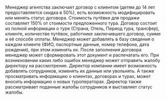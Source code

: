 Менеджер агентства заключает договор с клиентом (детям до 14 лет предоставляется скидка в 50%), есть возможность модифицировать или менять статус договора. Стоимость путёвки для продажи составляет 150% от стоимости предложенного тура. Договор состоит из полной информации о туре (Страна, Отель, Период тура, трансфер), клиенте, количестве путёвок, работнике заключившего договор, сумме и её способе оплаты. Менеджер может добавлять в базу сведения о каждом клиенте (ФИО, паспортные данные, номер телефона, дата рождения), при этом изменять их. После заполнения договора менеджер может сформировать этот документ и распечатать его. При возникновении каких либо ошибок менеджер может отправить жалобу директору на рассмотрение.
Директор компании имеет возможность добавлять сотрудников, изменять их данные или увольнять. А также просматривать информацию о клиентах, договорах и турах, может вносить информацию о новых туроператорах. Директор также рассматривает поданные жалобы сотрудников и выставляет статус жалобы.
